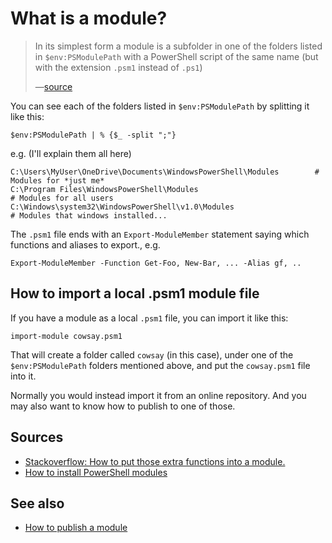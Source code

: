 ﻿# What is a module?

> In its simplest form a module is a subfolder in one of the folders listed in `$env:PSModulePath` with a PowerShell script of the same name (but with the extension `.psm1` instead of `.ps1`)
>
>&mdash;[source](https://stackoverflow.com/questions/27713844/dot-source-a-script-within-a-function)

You can see each of the folders listed in `$env:PSModulePath` by splitting it like this:

	$env:PSModulePath | % {$_ -split ";"}

e.g. (I'll explain them all here)

	C:\Users\MyUser\OneDrive\Documents\WindowsPowerShell\Modules		# Modules for *just me*
	C:\Program Files\WindowsPowerShell\Modules											# Modules for all users
	C:\Windows\system32\WindowsPowerShell\v1.0\Modules							# Modules that windows installed...

The `.psm1` file ends with an `Export-ModuleMember` statement saying which functions and aliases to export., e.g.

	Export-ModuleMember -Function Get-Foo, New-Bar, ... -Alias gf, ..

## How to import a local .psm1 module file

If you have a module as a local `.psm1` file, you can import it like this:

	import-module cowsay.psm1

That will create a folder called `cowsay` (in this case), under one of the `$env:PSModulePath` folders mentioned above, and put the `cowsay.psm1` file into it.

Normally you would instead import it from an online repository. And you may also want to know how to publish to one of those.

## Sources

* [Stackoverflow: How to put those extra functions into a module.](https://stackoverflow.com/questions/27713844/dot-source-a-script-within-a-function)
* [How to install PowerShell modules](https://activedirectorypro.com/install-powershell-modules/)

## See also

* [How to publish a module](publish_module.md)
